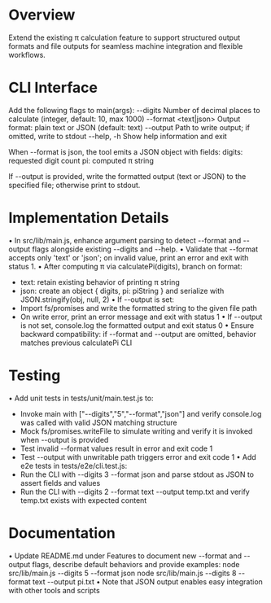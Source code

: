 # Overview
Extend the existing π calculation feature to support structured output formats and file outputs for seamless machine integration and flexible workflows.

# CLI Interface
Add the following flags to main(args):
--digits <n>          Number of decimal places to calculate (integer, default: 10, max 1000)
--format <text|json>  Output format: plain text or JSON (default: text)
--output <file>       Path to write output; if omitted, write to stdout
--help, -h            Show help information and exit

When --format is json, the tool emits a JSON object with fields:
  digits: requested digit count
  pi: computed π string

If --output is provided, write the formatted output (text or JSON) to the specified file; otherwise print to stdout.

# Implementation Details
• In src/lib/main.js, enhance argument parsing to detect --format and --output flags alongside existing --digits and --help.
• Validate that --format accepts only 'text' or 'json'; on invalid value, print an error and exit with status 1.
• After computing π via calculatePi(digits), branch on format:
  - text: retain existing behavior of printing π string
  - json: create an object { digits, pi: piString } and serialize with JSON.stringify(obj, null, 2)
• If --output is set:
  - Import fs/promises and write the formatted string to the given file path
  - On write error, print an error message and exit with status 1
• If --output is not set, console.log the formatted output and exit status 0
• Ensure backward compatibility: if --format and --output are omitted, behavior matches previous calculatePi CLI

# Testing
• Add unit tests in tests/unit/main.test.js to:
  - Invoke main with ["--digits","5","--format","json"] and verify console.log was called with valid JSON matching structure
  - Mock fs/promises.writeFile to simulate writing and verify it is invoked when --output is provided
  - Test invalid --format values result in error and exit code 1
  - Test --output with unwritable path triggers error and exit code 1
• Add e2e tests in tests/e2e/cli.test.js:
  - Run the CLI with --digits 3 --format json and parse stdout as JSON to assert fields and values
  - Run the CLI with --digits 2 --format text --output temp.txt and verify temp.txt exists with expected content

# Documentation
• Update README.md under Features to document new --format and --output flags, describe default behaviors and provide examples:
    node src/lib/main.js --digits 5 --format json
    node src/lib/main.js --digits 8 --format text --output pi.txt
• Note that JSON output enables easy integration with other tools and scripts